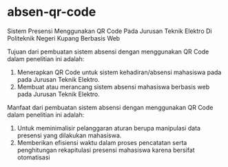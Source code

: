 # absen-qr-code
Sistem Presensi Menggunakan QR Code Pada Jurusan Teknik Elektro Di Politeknik Negeri Kupang Berbasis Web

Tujuan dari pembuatan sistem absensi dengan menggunakan QR Code dalam penelitian ini adalah:
1.	Menerapkan QR Code untuk sistem kehadiran/absensi mahasiswa pada pada Jurusan Teknik Elektro.
2.	Membuat atau merancang sistem absensi mahasiswa berbasis web pada Jurusan Teknik Elektro.

Manfaat dari pembuatan sistem absensi dengan menggunakan QR Code dalam penelitian ini adalah:
1.	Untuk meminimalisir pelanggaran aturan berupa manipulasi data presensi yang dilakukan mahasiswa.
2.	Memberikan efisiensi waktu dalam proses pencatatan serta penghitungan rekapitulasi presensi mahasiswa karena bersifat otomatisasi
